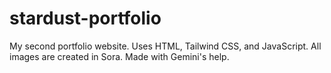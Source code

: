 # stardust-portfolio
My second portfolio website.
Uses HTML, Tailwind CSS, and JavaScript.
All images are created in Sora.
Made with Gemini's help.
